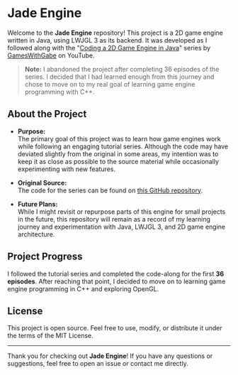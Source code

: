 # Jade Engine

Welcome to the **Jade Engine** repository! This project is a 2D game engine written in Java, using LWJGL 3 as its backend. It was developed as I followed along with the "[Coding a 2D Game Engine in Java](https://www.youtube.com/playlist?list=PLtrSb4XxIVbp8AKuEAlwNXDxr99e3woGE)" series by [GamesWithGabe](https://www.youtube.com/@GamesWithGabe) on YouTube.

> **Note:** I abandoned the project after completing 36 episodes of the series. I decided that I had learned enough from this journey and chose to move on to my real goal of learning game engine programming with C++.

## About the Project

- **Purpose:**  
  The primary goal of this project was to learn how game engines work while following an engaging tutorial series. Although the code may have deviated slightly from the original in some areas, my intention was to keep it as close as possible to the source material while occasionally experimenting with new features.

- **Original Source:**  
  The code for the series can be found on [this GitHub repository](https://github.com/codingminecraft/Mario).

- **Future Plans:**  
  While I might revisit or repurpose parts of this engine for small projects in the future, this repository will remain as a record of my learning journey and experimentation with Java, LWJGL 3, and 2D game engine architecture.

## Project Progress

I followed the tutorial series and completed the code-along for the first **36 episodes**. After reaching that point, I decided to move on to learning game engine programming in C++ and exploring OpenGL.

## License

This project is open source. Feel free to use, modify, or distribute it under the terms of the MIT License.

---

Thank you for checking out **Jade Engine**! If you have any questions or suggestions, feel free to open an issue or contact me directly.